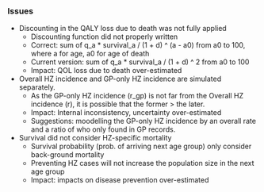 
### Issues 


- Discounting in the QALY loss due to death was not fully applied
  - Discounting function did not properly written
  - Correct: sum of q_a * survival_a / (1 + d) ^ (a - a0) from a0 to 100, where a for age, a0 for age of death
  - Current version: sum of q_a * survival_a / (1 + d) ^ 2 from a0 to 100
  - Impact: QOL loss due to death over-estimated
- Overall HZ incidence and GP-only HZ incidence are simulated separately.
  - As the GP-only HZ incidence (r_gp) is not far from the Overall HZ incidence (r), it is possible that the former > the later.
  - Impact: Internal inconsistency, uncertainty over-estimated
  - Suggestions: moodelling the GP-only HZ incidence by an overall rate and a ratio of who only found in GP records.
- Survival did not consider HZ-specific mortality
  - Survival probability (prob. of arriving next age group) only consider back-ground mortality
  - Preventing HZ cases will not increase the population size in the next age group
  - Impact: impacts on disease prevention over-estimated
